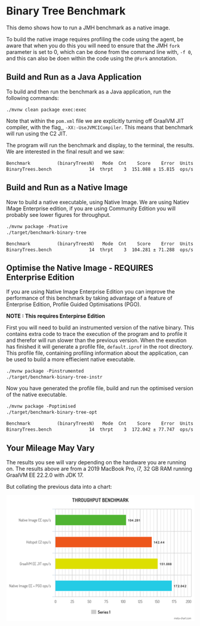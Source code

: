 # Binary Tree Benchmark 

This demo shows how to run a JMH benchmark as a native image.

To build the native image requires profiling the code using the agent, be aware that when you do this
you will need to ensure that the JMH `fork` parameter is set to 0, which can be done from the command line
with, `-f 0`, and this can also be doen within the code using the `@Fork` annotation.

## Build and Run as a Java Application

To build and then run the benchmark as a Java application, run the following commands:

```shell
./mvnw clean package exec:exec
```

Note that within the `pom.xml` file we are explicitly turning off GraalVM JIT compiler, with the flag,, `-XX:-UseJVMCICompiler`. 
This means that benchmark will run using the C2 JIT.

The program will run the benchmark and display, to the terminal, the results. We are interested in the final result and we
saw:

```shell
Benchmark          (binaryTreesN)   Mode  Cnt    Score    Error  Units
BinaryTrees.bench              14  thrpt    3  151.088 ± 15.815  ops/s
```

## Build and Run as a Native Image

Now to build a native executable, using Native Image. We are using Natiev IMage Enterprise edition, if you are using Community
Edition you will probably see lower figures for throughput.

```shell
./mvnw package -Pnative
./target/benchmark-binary-tree
```

```shell
Benchmark          (binaryTreesN)   Mode  Cnt    Score    Error  Units
BinaryTrees.bench              14  thrpt    3  104.281 ± 71.288  ops/s
```

## Optimise the Native Image - REQUIRES Enterprise Edition

If you are using Native Image Enterprise Edition you can improve the performance of this benchmark by taking 
advantage of a feature of Enterprise Edition, Profile Guided Optimisations (PGO).

**NOTE : This requires Enterpirse Edition**

First you will need to build an instrumented version of the native binary. This contains extra code to trace the execution of the program
and to profile it and therefor will run slower than the previous version. When the exeution has finished it will generate a profile file,
`default.iprof` in the root directory. This profile file, containing profiling information about the application, can be used to
build a more effiecient native executable.

```shell
./mvnw package -Pinstrumented
./target/benchmark-binary-tree-instr
```

Now you have generated the profile file, build and run the optimised version of the native executable.

```shell
./mvnw package -Poptimised
./target/benchmark-binary-tree-opt
```

```shell
Benchmark          (binaryTreesN)   Mode  Cnt    Score    Error  Units
BinaryTrees.bench              14  thrpt    3  172.042 ± 77.747  ops/s
```

## Your Mileage May Vary

The results you see will vary depending on the hardware you are running on. The results above are from a 2019 MacBook Pro, i7, 32 GB RAM
running  GraalVM EE 22.2.0 with JDK 17.

But collating the previous data into a chart:

![Binary Tree Benchmark](./images/benchmark-binary-tree.png)